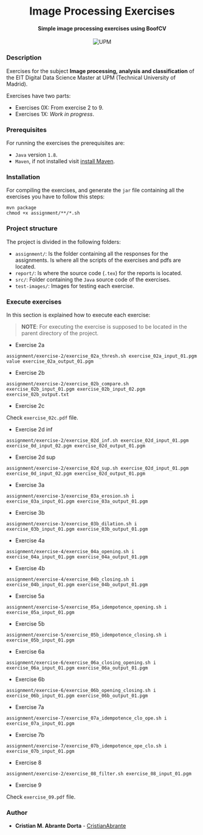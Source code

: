 <h1 align="center">Image Processing Exercises</h1>
<h4 align="center">Simple image processing exercises using BoofCV</h4>

<p align="center">
  <img alt="UPM" src="https://img.shields.io/badge/EIT%20Digital-UPM-blue?style=flat-square">
</p>

### Description 

Exercises for the subject **Image processing, analysis and classification** of the EIT Digital 
Data Science Master at UPM (Technical University of Madrid).

Exercises have two parts:

* Exercises 0X: From exercise 2 to 9.
* Exercises 1X: *Work in progress*.

### Prerequisites

For running the exercises the prerequisites are:

* `Java` version `1.8`.
* `Maven`, if not installed visit [install Maven](https://maven.apache.org/install.html).

### Installation

For compiling the exercises, and generate the `jar` file containing all the exercises 
you have to follow this steps:

```
mvn package
chmod +x assignment/**/*.sh
```

### Project structure

The project is divided in the following folders:

* `assignment/`:  Is the folder containing all the responses for the assignments. Is where all the scripts of the exercises and pdfs are located.
* `report/`: Is where the source code (`.tex`) for the reports is located.
* `src/`: Folder containing the `Java` source code of the exercises.
* `test-images/`: Images for testing each exercise.

### Execute exercises

In this section is explained how to execute each exercise:

> **NOTE**: For executing the exercise is supposed to be located in the parent directory of the project.

* Exercise 2a

```
assignment/exercise-2/exercise_02a_thresh.sh exercise_02a_input_01.pgm value exercise_02a_output_01.pgm
```

* Exercise 2b

```
assignment/exercise-2/exercise_02b_compare.sh exercise_02b_input_01.pgm exercise_02b_input_02.pgm exercise_02b_output.txt
```

* Exercise 2c

Check `exercise_02c.pdf` file.

* Exercise 2d inf

```
assignment/exercise-2/exercise_02d_inf.sh exercise_02d_input_01.pgm exercise_0d_input_02.pgm exercise_02d_output_01.pgm
```

* Exercise 2d sup

```
assignment/exercise-2/exercise_02d_sup.sh exercise_02d_input_01.pgm exercise_0d_input_02.pgm exercise_02d_output_01.pgm
```

* Exercise 3a

```
assignment/exercise-3/exercise_03a_erosion.sh i exercise_03a_input_01.pgm exercise_03a_output_01.pgm
```

* Exercise 3b

```
assignment/exercise-3/exercise_03b_dilation.sh i exercise_03b_input_01.pgm exercise_03b_output_01.pgm
```

* Exercise 4a

```
assignment/exercise-4/exercise_04a_opening.sh i exercise_04a_input_01.pgm exercise_04a_output_01.pgm
```

* Exercise 4b

```
assignment/exercise-4/exercise_04b_closing.sh i exercise_04b_input_01.pgm exercise_04b_output_01.pgm
```

* Exercise 5a

```
assignment/exercise-5/exercise_05a_idempotence_opening.sh i exercise_05a_input_01.pgm
```

* Exercise 5b

```
assignment/exercise-5/exercise_05b_idempotence_closing.sh i exercise_05b_input_01.pgm
```

* Exercise 6a

```
assignment/exercise-6/exercise_06a_closing_opening.sh i exercise_06a_input_01.pgm exercise_06a_output_01.pgm
```

* Exercise 6b

```
assignment/exercise-6/exercise_06b_opening_closing.sh i exercise_06b_input_01.pgm exercise_06b_output_01.pgm
```

* Exercise 7a

```
assignment/exercise-7/exercise_07a_idempotence_clo_ope.sh i exercise_07a_input_01.pgm
```

* Exercise 7b

```
assignment/exercise-7/exercise_07b_idempotence_ope_clo.sh i exercise_07b_input_01.pgm
```

* Exercise 8

```
assignment/exercise-2/exercise_08_filter.sh exercise_08_input_01.pgm
```

* Exercise 9

Check `exercise_09.pdf` file.

### Author

- **Cristian M. Abrante Dorta** - [CristianAbrante](https://github.com/CristianAbrante)